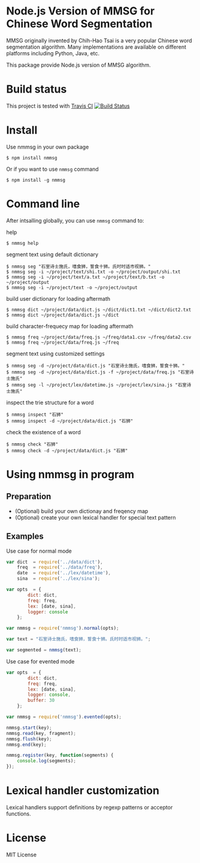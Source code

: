 Node.js Version of MMSG for Chinese Word Segmentation
======================================================

MMSG originally invented by Chih-Hao Tsai is a very popular Chinese word
segmentation algorithm. Many implementations are available on different
platforms including Python, Java, etc.

This package provide Node.js version of MMSG algorithm.

Build status
============

This project is tested with [Travis CI](http://travis-ci.org)
[![Build Status](https://secure.travis-ci.org/mountain/nmmseg.png)](http://travis-ci.org/mountain/nmmseg)

Install
=======

Use nmmsg in your own package

    $ npm install nmmsg

Or if you want to use `nmmsg` command

    $ npm install -g nmmsg

Command line
============

After intsalling globally, you can use `nmmsg` command to:

help

    $ nmmsg help

segment text using default dictionary

    $ nmmsg seg "石室诗士施氏，嗜食狮，誓食十狮。氏时时适市视狮。"
    $ nmmsg seg -i ~/project/text/shi.txt -o ~/project/output/shi.txt
    $ nmmsg seg -i ~/project/text/a.txt ~/project/text/b.txt -o ~/project/output
    $ nmmsg seg -i ~/project/text -o ~/project/output

build user dictionary for loading aftermath

    $ nmmsg dict ~/project/data/dict.js ~/dict/dict1.txt ~/dict/dict2.txt
    $ nmmsg dict ~/project/data/dict.js ~/dict

build character-frequecy map for loading aftermath

    $ nmmsg freq ~/project/data/freq.js ~/freq/data1.csv ~/freq/data2.csv
    $ nmmsg freq ~/project/data/freq.js ~/freq

segment text using customized settings

    $ nmmsg seg -d ~/project/data/dict.js "石室诗士施氏，嗜食狮，誓食十狮。"
    $ nmmsg seg -d ~/project/data/dict.js -f ~/project/data/freq.js "石室诗士施氏"
    $ nmmsg seg -l ~/project/lex/datetime.js ~/project/lex/sina.js "石室诗士施氏"

inspect the trie structure for a word

    $ nmmsg inspect "石狮"
    $ nmmsg inspect -d ~/project/data/dict.js "石狮"

check the existence of a word

    $ nmmsg check "石狮"
    $ nmmsg check -d ~/project/data/dict.js "石狮"

Using nmmsg in program
======================

Preparation
-----------

- (Optional) build your own dictionay and freqency map
- (Optional) create your own lexical handler for special text pattern

Examples
--------

Use case for normal mode

````javascript
var dict  = require('../data/dict'),
    freq  = require('../data/freq'),
    date  = require('../lex/datetime'),
    sina  = require('../lex/sina');

var opts  = {
        dict: dict,
        freq: freq,
        lex: [date, sina],
        logger: console
    };

var nmmsg = require('nmmsg').normal(opts);

var text = "石室诗士施氏，嗜食狮，誓食十狮。氏时时适市视狮。";

var segmented = nmmsg(text);

````

Use case for evented mode

````javascript
var opts  = {
        dict: dict,
        freq: freq,
        lex: [date, sina],
        logger: console,
        buffer: 30
    };

var nmmsg = require('nmmsg').evented(opts);

nmmsg.start(key);
nmmsg.read(key, fragment);
nmmsg.flush(key);
nmmsg.end(key);

nmmsg.register(key, function(segments) {
    console.log(segments);
});
````

Lexical handler customization
=============================

Lexical handlers support definitions by regexp patterns or acceptor functions.

License
=======

MIT License
